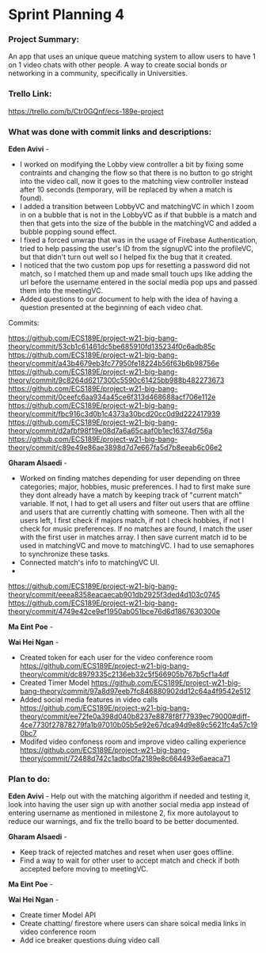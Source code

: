 # Sprint Planning 4

### Project Summary:
An app that uses an unique queue matching system to allow users to have 1 on 1 video chats with other people. A way to create social bonds or networking in a community, specifically in Universities. 

### Trello Link:
https://trello.com/b/Ctr0GQnf/ecs-189e-project

### What was done with commit links and descriptions:

**Eden Avivi** - 
* I worked on modifying the Lobby view controller a bit by fixing some contraints and changing the flow so that there is no button to go stright into the video call, now it goes to the matching view controller instead after 10 seconds (temporary, will be replaced by when a match is found). 
* I added a transition between LobbyVC and matchingVC in which I zoom in on a bubble that is not in the LobbyVC as if that bubble is a match and then that gets into the size of the bubble in the matchingVC and added a bubble popping sound effect.
*  I fixed a forced unwrap that was in the usage of Firebase Authentication, tried to help passing the user's ID from the signupVC into the profileVC, but that didn't turn out well so I helped fix the bug that it created.
*  I noticed that the two custom pop ups for resetting a password did not match, so I matched them up and made small touch ups like adding the url before the username entered in the social media pop ups and passed them into the meetingVC.
*  Added questions to our document to help with the idea of having a question presented at the beginning of each video chat.

Commits:

https://github.com/ECS189E/project-w21-big-bang-theory/commit/53cb1c61461dc5be685910fd135234f0c6adb85c
https://github.com/ECS189E/project-w21-big-bang-theory/commit/a43b4679eb3fc77950fe18224b56f63b6b98756e
https://github.com/ECS189E/project-w21-big-bang-theory/commit/9c8264d6217300c5590c61425bb988b482273673
https://github.com/ECS189E/project-w21-big-bang-theory/commit/0ceefc6aa934a45ce6f313d468688acf706e112e
https://github.com/ECS189E/project-w21-big-bang-theory/commit/fbc916c3d0b1c4373a30bcd20cc0d9d222417939
https://github.com/ECS189E/project-w21-big-bang-theory/commit/d2afbf98f19e08d7a6a65caaf0b1ec16374d756a
https://github.com/ECS189E/project-w21-big-bang-theory/commit/c89e49e86ae3898d7d7e667fa5d7b8eeab6c06e2

**Gharam Alsaedi** - 
* Worked on finding matches depending for user depending on three categories; major, hobbies, music preferences. I had to first make sure they dont already have a match by keeping track of "current match" variable. If not, I had to get all users and filter out users that are offline and users that are currently chatting with someone. Then with all the users left, I first check if majors match, if not I check hobbies, if not I check for music preferences. If no matches are found, I match the user with the first user in matches array. I then save current match id to be used in matchingVC and move to matchingVC. I had to use semaphores to synchronize these tasks. 
* Connected match's info to matchingVC UI.
* 
https://github.com/ECS189E/project-w21-big-bang-theory/commit/eeea8358eacaecab901db2925f3ded4d103c0745
https://github.com/ECS189E/project-w21-big-bang-theory/commit/4749e42ce9ef1950ab051bce76d6d1867630300e


**Ma Eint Poe** - 

**Wai Hei Ngan** -
* Created token for each user for the video conference room
https://github.com/ECS189E/project-w21-big-bang-theory/commit/dc8979335c2136eb32c5f566905b767b5cf1a4df
* Created Timer Model
https://github.com/ECS189E/project-w21-big-bang-theory/commit/97a8d97eeb7fc846880902dd12c64a4f9542e512
* Added social media features in video calls
https://github.com/ECS189E/project-w21-big-bang-theory/commit/ee72fe0a398d040b8237e8878f8f77939ec79000#diff-4ce7730f27878279fa1b97010b05b5e92e67dca94d9e89c5621fc4a57c190bc7
* Modifed video confoness room and improve video calling experience
https://github.com/ECS189E/project-w21-big-bang-theory/commit/72488d742c1adbc0fa2189e8c664493e6aeaca71

### Plan to do:

**Eden Avivi** - Help out with the matching algorithm if needed and testing it, look into having the user sign up with another social media app instead of entering username as mentioned in milestone 2, fix more autolayout to reduce our warnings, and fix the trello board to be better documented.

**Gharam Alsaedi** - 
* Keep track of rejected matches and reset when user goes offline.
* Find a way to wait for other user to accept match and check if both accepted before moving to meetingVC.

**Ma Eint Poe** - 

**Wai Hei Ngan** -
* Create timer Model API
* Create chatting/ firestore where users can share soical media links in video conference room
* Add ice breaker questions duing video call

